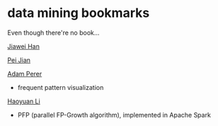 # data mining bookmarks

Even though there're no book...

<a href="http://web.engr.illinois.edu/~hanj/">Jiawei Han<a>

<a href="http://www.cs.sfu.ca/~jpei/">Pei Jian<a>

<a href="http://perer.org/">Adam Perer</a>
- frequent pattern visualization

<a href="http://www.cs.berkeley.edu/~haoyuan/">Haoyuan Li<a>
- PFP (parallel FP-Growth algorithm), implemented in Apache Spark
